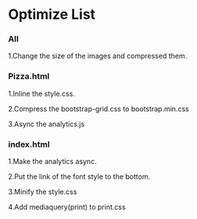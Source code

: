# Optimize List

### All

1.Change the size of the images and compressed them.



### Pizza.html

1.Inline the style.css.

2.Compress the bootstrap-grid.css to bootstrap.min.css

3.Async the analytics.js



### index.html

1.Make the analytics async.

2.Put the link of the font style to the bottom.

3.Minify the style.css

4.Add mediaquery(print)  to print.css